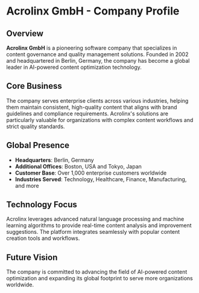 # Acrolinx GmbH - Company Profile

## Overview
**Acrolinx GmbH** is a pioneering software company that specializes in content governance and quality management solutions. Founded in 2002 and headquartered in Berlin, Germany, the company has become a global leader in AI-powered content optimization technology.

## Core Business
The company serves enterprise clients across various industries, helping them maintain consistent, high-quality content that aligns with brand guidelines and compliance requirements. Acrolinx's solutions are particularly valuable for organizations with complex content workflows and strict quality standards.

## Global Presence
- **Headquarters**: Berlin, Germany
- **Additional Offices**: Boston, USA and Tokyo, Japan
- **Customer Base**: Over 1,000 enterprise customers worldwide
- **Industries Served**: Technology, Healthcare, Finance, Manufacturing, and more

## Technology Focus
Acrolinx leverages advanced natural language processing and machine learning algorithms to provide real-time content analysis and improvement suggestions. The platform integrates seamlessly with popular content creation tools and workflows.

## Future Vision
The company is committed to advancing the field of AI-powered content optimization and expanding its global footprint to serve more organizations worldwide.